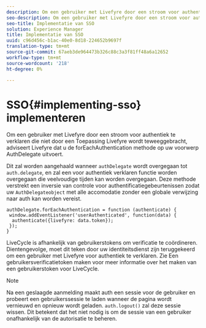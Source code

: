 ```yaml
---
description: Om een gebruiker met Livefyre door een stroom voor authentiek te verklaren die niet door een Toepassing Livefyre wordt teweeggebracht, adviseert Livefyre dat u de forEachAuthentication methode op uw voorwerp AuthDelegate uitvoert.
seo-description: Om een gebruiker met Livefyre door een stroom voor authentiek te verklaren die niet door een Toepassing Livefyre wordt teweeggebracht, adviseert Livefyre dat u de forEachAuthentication methode op uw voorwerp AuthDelegate uitvoert.
seo-title: Implementatie van SSO
solution: Experience Manager
title: Implementatie van SSO
uuid: c96d456c-b1ac-40e0-8d18-224652b9697f
translation-type: tm+mt
source-git-commit: 67aeb3de964473b326c88c3a3f81ff48a6a12652
workflow-type: tm+mt
source-wordcount: '218'
ht-degree: 0%

---
```



# SSO{#implementing-sso} implementeren

Om een gebruiker met Livefyre door een stroom voor authentiek te verklaren die niet door een Toepassing Livefyre wordt teweeggebracht, adviseert Livefyre dat u de forEachAuthentication methode op uw voorwerp AuthDelegate uitvoert.

Dit zal worden aangehaald wanneer `authDelegate` wordt overgegaan tot `auth.delegate`, en zal een voor authentiek verklaren functie worden overgegaan die veelvoudige tijden kan worden overgegaan. Deze methode verstrekt een inversie van controle voor authentificatiegebeurtenissen zodat uw `AuthDelegateobject` met alle accomodatie zonder een globale verwijzing naar auth kan worden vereist.

```
authDelegate.forEachAuthentication = function (authenticate) { 
 window.addEventListener('userAuthenticated', function(data) { 
  authenticate({livefyre: data.token}); 
 }); 
}
```

LiveCycle is afhankelijk van gebruikerstokens om verificatie te coördineren. Dientengevolge, moet dit teken door uw identiteitsdienst zijn teruggekeerd om een gebruiker met Livefyre voor authentiek te verklaren. Zie Een gebruikersverificatietoken maken voor meer informatie over het maken van een gebruikerstoken voor LiveCycle.

>[!NOTE]
>
>Na een geslaagde aanmelding maakt auth een sessie voor de gebruiker en probeert een gebruikerssessie te laden wanneer de pagina wordt vernieuwd en opnieuw wordt geladen. `auth.logout()` zal deze sessie wissen. Dit betekent dat het niet nodig is om de sessie van een gebruiker onafhankelijk van de autorisatie te beheren.

